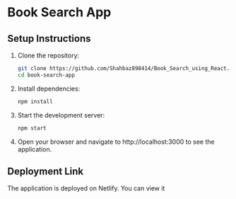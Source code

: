 # Book Search App

## Setup Instructions

1. Clone the repository:
   ```bash
   git clone https://github.com/Shahbaz898414/Book_Search_using_React.git
   cd book-search-app

2. Install dependencies:

   ```bash
   npm install

3. Start the development server:
    ```bash
    npm start
4. Open your browser and navigate to http://localhost:3000 to see the application.

## Deployment Link

The application is deployed on Netlify. You can view it